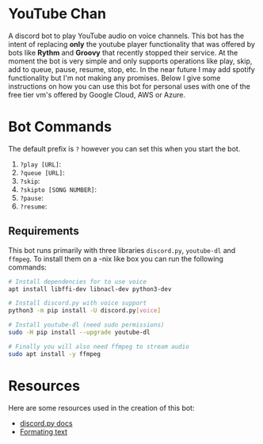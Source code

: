 # YouTube Chan
A discord bot to play YouTube audio on voice channels. This bot has the intent of replacing **only** the youtube player functionality
that was offered by bots like **Rythm** and **Groovy** that recently stopped their service. At the moment the bot is very simple and only 
supports operations like play, skip, add to queue, pause, resume, stop, etc. In the near future I may add spotify functionality but I'm not making any promises.
Below I give some instructions on how you can use this bot for personal uses with one of the free tier vm's offered by Google Cloud, AWS or Azure.

# Bot Commands
The default prefix is `?` however you can set this when you start the bot.

1. `?play [URL]`: 
2. `?queue [URL]`:
3. `?skip`:
4. `?skipto [SONG NUMBER]`:  
5. `?pause`: 
6. `?resume`: 


## Requirements
This bot runs primarily with three libraries `discord.py`, `youtube-dl` and `ffmpeg`. To install them on a -nix like box you can run the following commands:

```bash
# Install dependencies for to use voice
apt install libffi-dev libnacl-dev python3-dev

# Install discord.py with voice support
python3 -m pip install -U discord.py[voice]

# Install youtube-dl (need sudo permissions)
sudo -H pip install --upgrade youtube-dl

# Finally you will also need ffmpeg to stream audio
sudo apt install -y ffmpeg
```

# Resources
Here are some resources used in the creation of this bot:

- [discord.py docs](https://discordpy.readthedocs.io/en/stable/index.html#)
- [Formating text](https://python.plainenglish.io/python-discord-bots-formatting-text-efca0c5dc64a)
